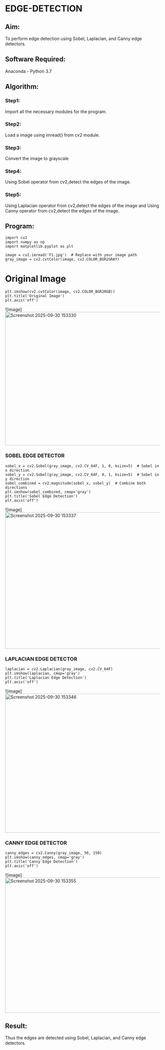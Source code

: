 # EDGE-DETECTION
## Aim:
To perform edge detection using Sobel, Laplacian, and Canny edge detectors.

## Software Required:
Anaconda - Python 3.7

## Algorithm:
### Step1:
Import all the necessary modules for the program.

### Step2:
Load a image using imread() from cv2 module.

### Step3:
Convert the image to grayscale

### Step4:
Using Sobel operator from cv2,detect the edges of the image.

### Step5:

Using Laplacian operator from cv2,detect the edges of the image and Using Canny operator from cv2,detect the edges of the image.

## Program:

```
import cv2
import numpy as np
import matplotlib.pyplot as plt

image = cv2.imread('F1.jpg')  # Replace with your image path
gray_image = cv2.cvtColor(image, cv2.COLOR_BGR2GRAY)
```
# Original Image
```
plt.imshow(cv2.cvtColor(image, cv2.COLOR_BGR2RGB))
plt.title('Original Image')
plt.axis('off')
```
![image]<img width="712" height="433" alt="Screenshot 2025-09-30 153330" src="https://github.com/user-attachments/assets/197cd83e-56fd-48aa-bedb-508fa4c210aa" />


### SOBEL EDGE DETECTOR
```
sobel_x = cv2.Sobel(gray_image, cv2.CV_64F, 1, 0, ksize=5)  # Sobel in x direction
sobel_y = cv2.Sobel(gray_image, cv2.CV_64F, 0, 1, ksize=5)  # Sobel in y direction
sobel_combined = cv2.magnitude(sobel_x, sobel_y)  # Combine both directions
plt.imshow(sobel_combined, cmap='gray')
plt.title('Sobel Edge Detection')
plt.axis('off')
```
![image]<img width="710" height="443" alt="Screenshot 2025-09-30 153337" src="https://github.com/user-attachments/assets/e327a368-d90b-49d4-be26-8970ef96f903" />

### LAPLACIAN EDGE DETECTOR
```
laplacian = cv2.Laplacian(gray_image, cv2.CV_64F)
plt.imshow(laplacian, cmap='gray')
plt.title('Laplacian Edge Detection')
plt.axis('off')
```
![image]<img width="734" height="451" alt="Screenshot 2025-09-30 153346" src="https://github.com/user-attachments/assets/85e7ef50-4a44-4b88-b471-49dc72b39823" />

### CANNY EDGE DETECTOR
```
canny_edges = cv2.Canny(gray_image, 50, 150)
plt.imshow(canny_edges, cmap='gray')
plt.title('Canny Edge Detection')
plt.axis('off')  
```
![image]<img width="804" height="439" alt="Screenshot 2025-09-30 153355" src="https://github.com/user-attachments/assets/a15b4ca8-1078-468d-93c6-157547b8fc36" />


## Result:
Thus the edges are detected using Sobel, Laplacian, and Canny edge detectors.
